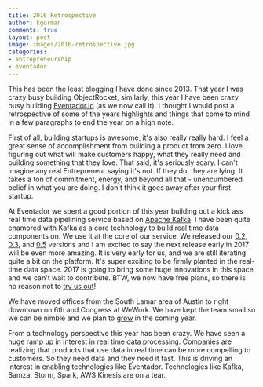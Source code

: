 ```yaml
---
title: 2016 Retrospective
author: kgorman
comments: true
layout: post
image: images/2016-retrospective.jpg
categories:
- entrepreneurship
- eventador
---
```


This has been the least blogging I have done since 2013. That year I was crazy busy building ObjectRocket, similarly, this year I have been crazy busy building [Eventador.io](http://www.eventador.io) (as we now call it). I thought I would post a retrospective of some of the years highlights and things that come to mind in a few paragraphs to end the year on a high note.

<!--more-->

First of all, building startups is awesome, it's also really really hard. I feel a great sense of accomplishment from building a product from zero. I love figuring out what will make customers happy, what they really need and building something that they love. That said, it's seriously scary. I can't imagine any real Entrepreneur saying it's not. If they do, they are lying. It takes a ton of commitment, energy, and beyond all that - unencumbered belief in what you are doing. I don't think it goes away after your first startup.

At Eventador we spent a good portion of this year building out a kick ass real time data pipelining service based on [Apache Kafka](https://kafka.apache.org/). I have been quite enamored with Kafka as a core technology to build real time data components on. We use it at the core of our service. We released our [0.2](http://www.eventador.io/announcing-beta-020.html), [0.3](http://www.eventador.io/Beta-030-notebooks.html), and [0.5](http://www.eventador.io/beta-050.html) versions and I am excited to say the next release early in 2017 will be even more amazing. It is very early for us, and we are still iterating quite a bit on the platform. It's super exciting to be firmly planted in the real-time data space. 2017 is going to bring some huge innovations in this space and we can't wait to contribute. BTW, we now have free plans, so there is no reason not to [try us out](http://www.eventador.io/plans.html)!

We have moved offices from the South Lamar area of Austin to right downtown on 6th and Congress at WeWork. We have kept the team small so we can be nimble and we plan to [grow](http://www.eventador.io/joinus.html) in the coming year.

From a technology perspective this year has been crazy. We have seen a huge ramp up in interest in real time data processing. Companies are realizing that products that use data in real time can be more compelling to customers. So they need data and they need it fast. This is driving an interest in enabling technologies like Eventador. Technologies like Kafka, Samza, Storm, Spark, AWS Kinesis are on a tear.
